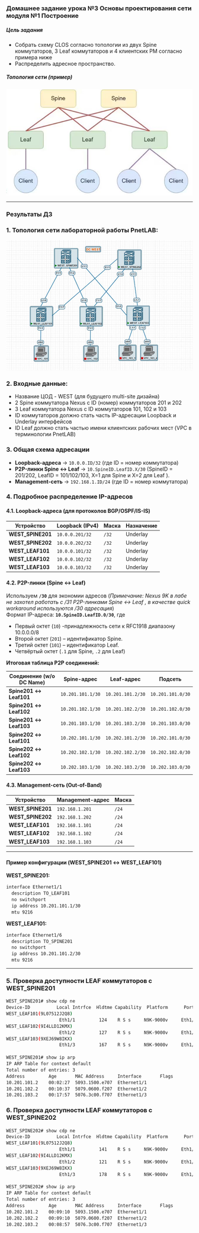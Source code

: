### Домашнее задание урока №3  Основы проектирования сети  модуля №1 Построение

##### Цель задания
- Собрать схему CLOS согласно топологии из двух Spine коммутаторов, 3 Leaf коммутаторов и 4 клиентских РМ согласно примера ниже
- Распределить адресное пространство.

##### Топология сети (пример)

 [<img src="CLOS_topology_example.JPG">](https://github.com/R0gerWilco/OTUS_DC/blob/main/Homework/Module1/Lesson03/CLOS_topology_example.JPG)

---

### Результаты ДЗ

### **1. Топология сети лабораторной работы PnetLAB**:

 [<img src="WEST_DC_topology.JPG">](https://github.com/R0gerWilco/OTUS_DC/blob/main/Homework/Module1/Lesson03/WEST_DC_topology.JPG)



### **2. Входные данные**:
- Название ЦОД - WEST (для будущего multi-site дизайна)
- 2 Spine коммутатора Nexus  с ID (номер) коммутаторов 201 и 202
- 3 Leaf коммутатора Nexus  с ID коммутаторов 101, 102 и 103
- ID коммутаторов должно стать часть IP-адресации Loopback и Underlay интерфейсов
- ID Leaf должно стать частью имени клиентских рабочих мест (VPC в терминологии PnetLAB)



### **3. Общая схема адресации**
- **Loopback-адреса** → `10.0.0.ID/32` (где ID = номер коммутатора) 
- **P2P-линки Spine ↔ Leaf** → `10.SpineID.LeafID.X/30` (SpineID = 201/202, LeafID = 101/102/103, X=1 для Spine и X=2 для Leaf ).  
- **Management-сеть** → `192.168.1.ID/24`  (где ID = номер коммутатора)  



### **4. Подробное раcпределение IP-адресов**
#### **4.1. Loopback-адреса (для протоколов BGP/OSPF/IS-IS)**
| Устройство        | Loopback (IPv4)  | Маска  | Назначение |  
|-------------------|------------------|--------|------------|
| **WEST_SPINE201** | `10.0.0.201/32`  | `/32`  | Underlay   |
| **WEST_SPINE202** | `10.0.0.202/32`  | `/32`  | Underlay   |
| **WEST_LEAF101**  | `10.0.0.101/32`  | `/32`  | Underlay   |
| **WEST_LEAF102**  | `10.0.0.102/32`  | `/32`  | Underlay   |
| **WEST_LEAF103**  | `10.0.0.103/32`  | `/32`  | Underlay   |

#### **4.2. P2P-линки (Spine ↔ Leaf)**
Используем **`/30`**  для экономии адресов (_Примечание: Nexus 9K в лабе не захотел работать с /31 P2P-линками Spine ↔ Leaf , в качестве  quick workaround используются /30 адресация_)   
Формат IP-адреса: **`10.SpineID.LeafID.0/30`**, где
   - Первый октет (`10`)  -принадлежность сети к RFC1918 диапазону 10.0.0.0/8
   - Второй октет (`201`) – идентификатор Spine.  
   - Третий октет (`101`) – идентификатор Leaf.  
   - Четвёртый октет (`.1` для Spine, `.2` для Leaf)

**Итоговая таблица P2P соединений:**

| Соединение (w/o DC Name)| Spine-адрес       | Leaf-адрес        | Подсеть            |
|-------------------------|-------------------|-------------------|--------------------|
| **Spine201 ↔ Leaf101**  | `10.201.101.1/30` | `10.201.101.2/30` | `10.201.101.0/30`  |
| **Spine201 ↔ Leaf102**  | `10.201.102.1/30` | `10.201.102.2/30` | `10.201.102.0/30`  |
| **Spine201 ↔ Leaf103**  | `10.201.103.1/30` | `10.201.103.2/30` | `10.201.103.0/30`  |
| **Spine202 ↔ Leaf101**  | `10.202.101.1/30` | `10.202.101.2/30` | `10.202.101.0/30`  |
| **Spine202 ↔ Leaf102**  | `10.202.102.1/30` | `10.202.102.2/30` | `10.202.102.0/30`  |
| **Spine202 ↔ Leaf103**  | `10.202.103.1/30` | `10.202.103.2/30` | `10.202.103.0/30`  |


#### **4.3. Management-сеть (Out-of-Band)**
| Устройство        | Management-адрес | Маска  |
|-------------------|------------------|--------|
| **WEST_SPINE201** | `192.168.1.201`  | `/24`  |
| **WEST_SPINE202** | `192.168.1.202`  | `/24`  |
| **WEST_LEAF101**  | `192.168.1.101`  | `/24`  |
| **WEST_LEAF102**  | `192.168.1.102`  | `/24`  |
| **WEST_LEAF103**  | `192.168.1.103`  | `/24`  |

---
#### **Пример конфигурации (WEST_SPINE201 ↔ WEST_LEAF101)**
**WEST_SPINE201:**
```bash
interface Ethernet1/1
  description TO_LEAF101
  no switchport
  ip address 10.201.101.1/30
  mtu 9216
```

**WEST_LEAF101:**
```bash
interface Ethernet1/6
  description TO_SPINE201
  no switchport
  ip address 10.201.101.2/30
  mtu 9216
```

---

### **5. Проверка доступности LEAF коммутаторов с WEST_SPINE201**
```bash
WEST_SPINE201# show cdp ne
Device-ID          Local Intrfce  Hldtme Capability  Platform      Port ID
WEST_LEAF101(9L07512J2Q8)
                    Eth1/1         124    R S s     N9K-9000v     Eth1/6        
WEST_LEAF102(9I4LLD12KMX)
                    Eth1/2         127    R S s     N9K-9000v     Eth1/6        
WEST_LEAF103(9XEJ69W8IKX)
                    Eth1/3         167    R S s     N9K-9000v     Eth1/6        

WEST_SPINE201# show ip arp
IP ARP Table for context default
Total number of entries: 3
Address         Age       MAC Address     Interface       Flags
10.201.101.2    00:02:27  5093.1500.e707  Ethernet1/1     
10.201.102.2    00:10:37  5079.0600.f207  Ethernet1/2     
10.201.103.2    00:17:57  5076.3c00.f707  Ethernet1/3  
```

### **6. Проверка доступности LEAF коммутаторов с WEST_SPINE202**
```bash
WEST_SPINE202# show cdp ne
Device-ID          Local Intrfce  Hldtme Capability  Platform      Port ID
WEST_LEAF101(9L07512J2Q8)
                    Eth1/1         141    R S s     N9K-9000v     Eth1/7        
WEST_LEAF102(9I4LLD12KMX)
                    Eth1/2         121    R S s     N9K-9000v     Eth1/7        
WEST_LEAF103(9XEJ69W8IKX)
                    Eth1/3         178    R S s     N9K-9000v     Eth1/7     

WEST_SPINE202# show ip arp
IP ARP Table for context default
Total number of entries: 3
Address         Age       MAC Address     Interface       Flags
10.202.101.2    00:09:10  5093.1500.e707  Ethernet1/1     
10.202.102.2    00:09:10  5079.0600.f207  Ethernet1/2     
10.202.103.2    00:08:57  5076.3c00.f707  Ethernet1/3    
```
